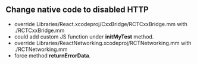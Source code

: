 ## Change native code to disabled HTTP
* override Libraries/React.xcodeproj/CxxBridge/RCTCxxBridge.mm with ./RCTCxxBridge.mm
* could add custom JS function under **initMyTest** method.
* override Libraries/ReactNetworking.xcodeproj/RCTNetworking.mm with ./RCTNetworking.mm
* force method **returnErrorData**.


